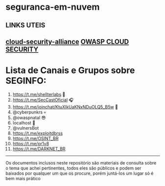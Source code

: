 # seguranca-em-nuvem
## LINKS UTEIS 
[cloud-security-alliance](cloudsecurityalliance.org)
[OWASP CLOUD SECURITY](https://www.owasp.org/index.php/OWASP_Cloud_Security_Project)
----
# Lista de Canais e Grupos sobre SEGINFO:

1. https://t.me/shellterlabs 📕
2. https://t.me/SecCastOficial 🎧
3.  https://t.me/joinchat/KtuXIkUaKNxNDuOLQ5_B5w  🎩
4. @cyberpunkrs 💀
5. @owaspnatal 😎
6. localhost  👾
7. @vulnersBot 
8. https://t.me/exploitdbrss
9. https://t.me/OSINT_BR
10. https://t.me/pr1v8
11. https://t.me/DARKNET_BR
---
Os documentos inclusos neste repositório são materiais de consulta sobre o tema que achei pertinentes, todos eles são públicos e podem ser baixados por qualquer um que os procure, porém juntá-los um lugar só é bem mais prático

